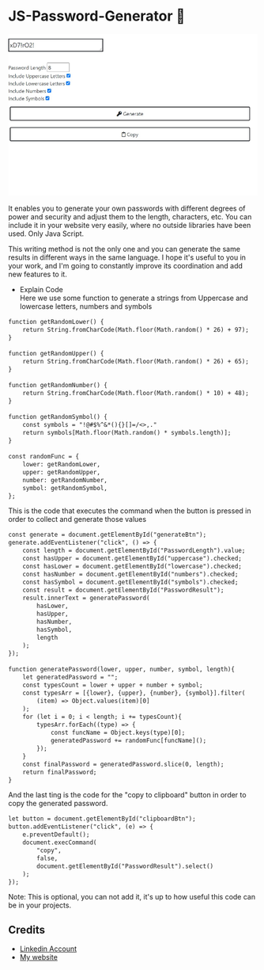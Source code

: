 # JS-Password-Generator  :lock_with_ink_pen:

![image](src/screenshot.jpg)

It enables you to generate your own passwords with different degrees of power and security and adjust them to the length, characters, etc. You can include it in your website very easily, where no outside libraries have been used. Only Java Script.

This writing method is not the only one and you can generate the same results in different ways in the same language.
I hope it's useful to you in your work, and I'm going to constantly improve its coordination and add new features to it.

- Explain Code  </br>
Here we use some function to generate a strings from Uppercase and lowercase letters, numbers and symbols
```java-script
function getRandomLower() {
    return String.fromCharCode(Math.floor(Math.random() * 26) + 97);
}

function getRandomUpper() {
    return String.fromCharCode(Math.floor(Math.random() * 26) + 65);
}

function getRandomNumber() {
    return String.fromCharCode(Math.floor(Math.random() * 10) + 48);
}

function getRandomSymbol() {
    const symbols = "!@#$%^&*(){}[]=/<>,."
    return symbols[Math.floor(Math.random() * symbols.length)];
}

const randomFunc = {
    lower: getRandomLower,
    upper: getRandomUpper,
    number: getRandomNumber,
    symbol: getRandomSymbol,
};
```
This is the code that executes the command when the button is pressed in order to collect and generate those values
```java-script
const generate = document.getElementById("generateBtn");
generate.addEventListener("click", () => {
    const length = document.getElementById("PasswordLength").value;
    const hasUpper = document.getElementById("uppercase").checked;
    const hasLower = document.getElementById("lowercase").checked;
    const hasNumber = document.getElementById("numbers").checked;
    const hasSymbol = document.getElementById("symbols").checked;
    const result = document.getElementById("PasswordResult");
    result.innerText = generatePassword(
        hasLower,
        hasUpper,
        hasNumber,
        hasSymbol,
        length
    );
});

function generatePassword(lower, upper, number, symbol, length){
    let generatedPassword = "";
    const typesCount = lower + upper + number + symbol;
    const typesArr = [{lower}, {upper}, {number}, {symbol}].filter(
        (item) => Object.values(item)[0]
    );
    for (let i = 0; i < length; i += typesCount){
        typesArr.forEach((type) => {
            const funcName = Object.keys(type)[0];
            generatedPassword += randomFunc[funcName]();
        });
    }
    const finalPassword = generatedPassword.slice(0, length);
    return finalPassword;
}
```
And the last ting is the code for the "copy to clipboard" button in order to copy the generated password.

```java-script
let button = document.getElementById("clipboardBtn");
button.addEventListener("click", (e) => {
    e.preventDefault();
    document.execCommand(
        "copy",
        false,
        document.getElementById("PasswordResult").select()
    );
});
```
Note: This is optional, you can not add it, it's up to how useful this code can be in your projects.

Credits
-------
- [Linkedin Account](https://www.somar-kesen.com/)  </br>
- [My website](https://www.somar-kesen.com/)
